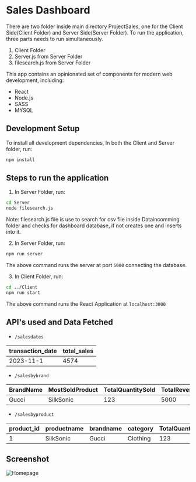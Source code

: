 # Sales Dashboard

There are two folder inside main directory ProjectSales, one for the Client Side(Client Folder) and Server Side(Server Folder). 
To run the application, three parts needs to run simultaneously.

1. Client Folder
2. Server.js from Server Folder
3. filesearch.js from Server Folder

This app contains an opinionated set of components for modern web development, including:

* React
* Node.js
* SASS
* MYSQL


## Development Setup

To install all development dependencies, In both the Client and Server folder, run:

```sh
npm install
```

## Steps to run the application

1. In Server Folder, run:

```sh
cd Server
node filesearch.js
```

Note: filesearch.js file is use to search for csv file inside Dataincomming folder and checks for dashboard database, if not creates one and inserts into it.

2. In Server Folder, run:

```sh
npm run server
```
The above command runs the server at port `5000` connecting the database.

3. In Client Folder, run:

```sh
cd ../Client
npm run start
```
The above command runs the React Application at `localhost:3000`

## API's used and Data Fetched

* `/salesdates`

| transaction_date | total_sales |
|------------------|-------------|
| 2023-11-1        | 4574        |

* `/salesbybrand`

| BrandName | MostSoldProduct | TotalQuantitySold | TotalRevenue | TotalProfit |
|-----------|-----------------|-------------------|--------------|-------------|
| Gucci     | SilkSonic       | 123               | 5000         | 3000        |

* `/salesbyproduct`

| product_id | productname | brandname | category | TotalQuantitySold | TotalRevenue | TotalProfit |
|------------|-------------|-----------|----------|-------------------|--------------|-------------|
| 1          | SilkSonic   | Gucci     | Clothing | 123               | 5000         | 3000        |

## Screenshot

![Homepage](https://user-images.githubusercontent.com/55127362/215240774-db587cc3-b292-4f48-99db-7fea7d33549f.png)

